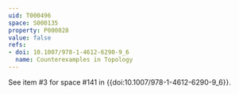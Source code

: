 ```yaml
---
uid: T000496
space: S000135
property: P000028
value: false
refs:
- doi: 10.1007/978-1-4612-6290-9_6
  name: Counterexamples in Topology
---
```


See item #3 for space #141 in {{doi:10.1007/978-1-4612-6290-9_6}}.
